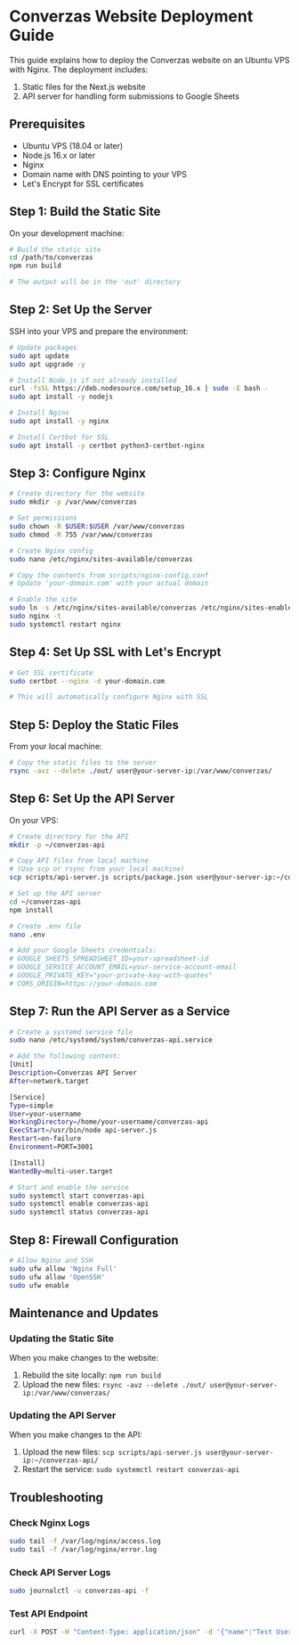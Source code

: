 # Converzas Website Deployment Guide

This guide explains how to deploy the Converzas website on an Ubuntu VPS with Nginx. The deployment includes:

1. Static files for the Next.js website
2. API server for handling form submissions to Google Sheets

## Prerequisites

- Ubuntu VPS (18.04 or later)
- Node.js 16.x or later
- Nginx
- Domain name with DNS pointing to your VPS
- Let's Encrypt for SSL certificates

## Step 1: Build the Static Site

On your development machine:

```bash
# Build the static site
cd /path/to/converzas
npm run build

# The output will be in the 'out' directory
```

## Step 2: Set Up the Server

SSH into your VPS and prepare the environment:

```bash
# Update packages
sudo apt update
sudo apt upgrade -y

# Install Node.js if not already installed
curl -fsSL https://deb.nodesource.com/setup_16.x | sudo -E bash -
sudo apt install -y nodejs

# Install Nginx
sudo apt install -y nginx

# Install Certbot for SSL
sudo apt install -y certbot python3-certbot-nginx
```

## Step 3: Configure Nginx

```bash
# Create directory for the website
sudo mkdir -p /var/www/converzas

# Set permissions
sudo chown -R $USER:$USER /var/www/converzas
sudo chmod -R 755 /var/www/converzas

# Create Nginx config
sudo nano /etc/nginx/sites-available/converzas

# Copy the contents from scripts/nginx-config.conf
# Update 'your-domain.com' with your actual domain

# Enable the site
sudo ln -s /etc/nginx/sites-available/converzas /etc/nginx/sites-enabled/
sudo nginx -t
sudo systemctl restart nginx
```

## Step 4: Set Up SSL with Let's Encrypt

```bash
# Get SSL certificate
sudo certbot --nginx -d your-domain.com

# This will automatically configure Nginx with SSL
```

## Step 5: Deploy the Static Files

From your local machine:

```bash
# Copy the static files to the server
rsync -avz --delete ./out/ user@your-server-ip:/var/www/converzas/
```

## Step 6: Set Up the API Server

On your VPS:

```bash
# Create directory for the API
mkdir -p ~/converzas-api

# Copy API files from local machine
# (Use scp or rsync from your local machine)
scp scripts/api-server.js scripts/package.json user@your-server-ip:~/converzas-api/

# Set up the API server
cd ~/converzas-api
npm install

# Create .env file
nano .env

# Add your Google Sheets credentials:
# GOOGLE_SHEETS_SPREADSHEET_ID=your-spreadsheet-id
# GOOGLE_SERVICE_ACCOUNT_EMAIL=your-service-account-email
# GOOGLE_PRIVATE_KEY="your-private-key-with-quotes"
# CORS_ORIGIN=https://your-domain.com
```

## Step 7: Run the API Server as a Service

```bash
# Create a systemd service file
sudo nano /etc/systemd/system/converzas-api.service

# Add the following content:
[Unit]
Description=Converzas API Server
After=network.target

[Service]
Type=simple
User=your-username
WorkingDirectory=/home/your-username/converzas-api
ExecStart=/usr/bin/node api-server.js
Restart=on-failure
Environment=PORT=3001

[Install]
WantedBy=multi-user.target

# Start and enable the service
sudo systemctl start converzas-api
sudo systemctl enable converzas-api
sudo systemctl status converzas-api
```

## Step 8: Firewall Configuration

```bash
# Allow Nginx and SSH
sudo ufw allow 'Nginx Full'
sudo ufw allow 'OpenSSH'
sudo ufw enable
```

## Maintenance and Updates

### Updating the Static Site

When you make changes to the website:

1. Rebuild the site locally: `npm run build`
2. Upload the new files: `rsync -avz --delete ./out/ user@your-server-ip:/var/www/converzas/`

### Updating the API Server

When you make changes to the API:

1. Upload the new files: `scp scripts/api-server.js user@your-server-ip:~/converzas-api/`
2. Restart the service: `sudo systemctl restart converzas-api`

## Troubleshooting

### Check Nginx Logs

```bash
sudo tail -f /var/log/nginx/access.log
sudo tail -f /var/log/nginx/error.log
```

### Check API Server Logs

```bash
sudo journalctl -u converzas-api -f
```

### Test API Endpoint

```bash
curl -X POST -H "Content-Type: application/json" -d '{"name":"Test User","email":"test@example.com","message":"This is a test message"}' http://localhost:3001/api/contact
``` 